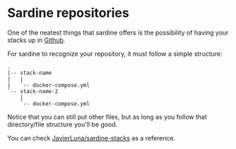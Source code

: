 # Sardine repositories

One of the neatest things that sardine offers is the possibility of having your stacks up in [Github](https://github.com).

For sardine to recognize your repository, it must follow a simple structure:

```
.
|-- stack-name
|   |
|   `-- docker-compose.yml
`-- stack-name-2
    |
    `-- docker-compose.yml
```

Notice that you can still put other files, but as long as you follow that directory/file structure you'll be good.


You can check [JavierLuna/sardine-stacks](https://github.com/JavierLuna/sardine-stacks) as a reference.


